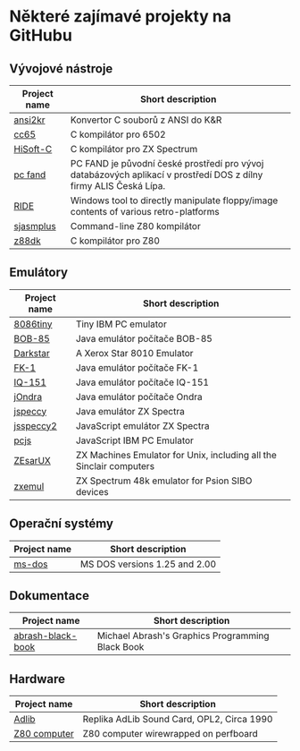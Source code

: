 # Některé zajímavé projekty na GitHubu

## Vývojové nástroje

| Project name  | Short description |
| ------------- | ----------------- |
| [ansi2kr](https://github.com/masakioba/ansi2kr) | Konvertor C souborů z ANSI do K&R |
| [cc65](https://github.com/cc65/cc65) | C kompilátor pro 6502 |
| [HiSoft-C](https://github.com/pavel-krivanek/HiSoft-C) | C kompilátor pro ZX Spectrum |
| [pc fand](https://github.com/alisoss/pcfand) | PC FAND je původní české prostředí pro vývoj databázových aplikací v prostředí DOS z dílny firmy ALIS Česká Lípa. |
| [RIDE](https://github.com/tomas-nestorovic/RIDE) | Windows tool to directly manipulate floppy/image contents of various retro-platforms |
| [sjasmplus](https://github.com/z00m128/sjasmplus) | Command-line Z80 kompilátor |
| [z88dk](https://github.com/z88dk/z88dk) | C kompilátor pro Z80 |

## Emulátory

| Project name  | Short description |
| ------------- | ----------------- |
| [8086tiny](https://github.com/adriancable/8086tiny) | Tiny IBM PC emulator |
| [BOB-85](https://github.com/omikron88/bob-85) | Java emulátor počítače BOB-85 |
| [Darkstar](https://github.com/livingcomputermuseum/Darkstar) | A Xerox Star 8010 Emulator |
| [FK-1](https://github.com/omikron88/fk1) | Java emulátor počítače FK-1 |
| [IQ-151](https://github.com/omikron88/iq-151) | Java emulátor počítače IQ-151 |
| [jOndra](https://github.com/omikron88/jondra) | Java emulátor počítače Ondra |
| [jspeccy](https://github.com/jsanchezv/JSpeccy) | Java emulátor ZX Spectra |
| [jsspeccy2](https://github.com/gasman/jsspeccy2) | JavaScript emulátor ZX Spectra |
| [pcjs](https://github.com/jeffpar/pcjs) | JavaScript IBM PC Emulator |
| [ZEsarUX](https://github.com/chernandezba/zesarux) | ZX Machines Emulator for Unix, including all the Sinclair computers |
| [zxemul](https://github.com/freemanix/zxemul) | ZX Spectrum 48k emulator for Psion SIBO devices |

## Operační systémy

| Project name  | Short description |
| ------------- | ----------------- |
| [ms-dos](https://github.com/Microsoft/MS-DOS) | MS DOS versions 1.25 and 2.00 |

## Dokumentace

| Project name  | Short description |
| ------------- | ----------------- |
| [abrash-black-book](https://github.com/jagregory/abrash-black-book) | Michael Abrash's Graphics Programming Black Book |

## Hardware

| Project name  | Short description |
| ------------- | ----------------- |
| [Adlib](https://github.com/schlae/adlib) | Replika AdLib Sound Card, OPL2, Circa 1990 |
| [Z80 computer](https://github.com/linker3000/Z80-Board) | Z80 computer wirewrapped on perfboard |
